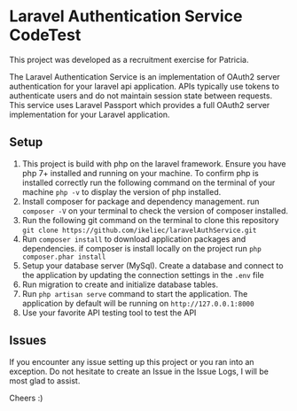 # Laravel Authentication Service CodeTest

This project was developed as a recruitment exercise for Patricia.

The Laravel Authentication Service is an implementation of OAuth2 server authentication for your laravel api application. APIs typically use tokens to authenticate users and do not maintain session state between requests. This service uses Laravel Passport which provides a full OAuth2 server implementation for your Laravel application.

## Setup
1. This project is build with php on the laravel framework. Ensure you have php 7+ installed and running on your machine. To confirm php is installed correctly run the following command on the terminal of your machine `php -v` to display the version of php installed.
2. Install composer for package and dependency management. run `composer -V` on your terminal to check the version of composer installed.
3. Run the following git command on the terminal to clone this repository `git clone https://github.com/ikeliec/laravelAuthService.git`
4. Run `composer install` to download application packages and dependencies.  if composer is install locally on the project run `php composer.phar install`
5. Setup your database server (MySql). Create a database and connect to the application by updating the connection settings in the `.env` file
6. Run migration to create and initialize database tables.
7. Run `php artisan serve` command to start the application. The application by default will be running on `http://127.0.0.1:8000`
8. Use your favorite API testing tool to test the API

## Issues
If you encounter any issue setting up this project or you ran into an exception. Do not hesitate to create an Issue in the Issue Logs, I will be most glad to assist.

Cheers :)
